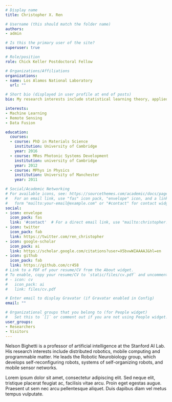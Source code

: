 ```yaml
---
# Display name
title: Christopher X. Ren

# Username (this should match the folder name)
authors:
- admin

# Is this the primary user of the site?
superuser: true

# Role/position
role: Chick Keller Postdoctoral Fellow

# Organizations/Affiliations
organizations:
- name: Los Alamos National Laboratory
  url: ""

# Short bio (displayed in user profile at end of posts)
bio: My research interests include statistical learning theory, applied machine learning, remote sensing and geophysics.

interests:
- Machine Learning
- Remote Sensing
- Data Fusion

education:
  courses:
  - course: PhD in Materials Science
    institution: University of Cambridge
    year: 2016
  - course: MRes Photonic Systems Development
    institution: university of Cambridge
    year: 2012
  - course: MPhys in Physics
    institution: University of Manchester
    year: 2011

# Social/Academic Networking
# For available icons, see: https://sourcethemes.com/academic/docs/page-builder/#icons
#   For an email link, use "fas" icon pack, "envelope" icon, and a link in the
#   form "mailto:your-email@example.com" or "#contact" for contact widget.
social:
- icon: envelope
  icon_pack: fas
  link: '#contact'  # For a direct email link, use "mailto:christopher.x.ren@egmail.com".
- icon: twitter
  icon_pack: fab
  link: https://twitter.com/ren_christopher
- icon: google-scholar
  icon_pack: ai
  link: https://scholar.google.com/citations?user=X5bvwWIAAAAJ&hl=en
- icon: github
  icon_pack: fab
  link: https://github.com/cr458
# Link to a PDF of your resume/CV from the About widget.
# To enable, copy your resume/CV to `static/files/cv.pdf` and uncomment the lines below.
# - icon: cv
#   icon_pack: ai
#   link: files/cv.pdf

# Enter email to display Gravatar (if Gravatar enabled in Config)
email: ""

# Organizational groups that you belong to (for People widget)
#   Set this to `[]` or comment out if you are not using People widget.
user_groups:
- Researchers
- Visitors
---
```


Nelson Bighetti is a professor of artificial intelligence at the Stanford AI Lab. His research interests include distributed robotics, mobile computing and programmable matter. He leads the Robotic Neurobiology group, which develops self-reconfiguring robots, systems of self-organizing robots, and mobile sensor networks.

Lorem ipsum dolor sit amet, consectetur adipiscing elit. Sed neque elit, tristique placerat feugiat ac, facilisis vitae arcu. Proin eget egestas augue. Praesent ut sem nec arcu pellentesque aliquet. Duis dapibus diam vel metus tempus vulputate.
